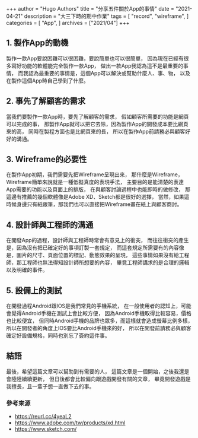 +++
author = "Hugo Authors"
title = "分享五件關於App的事情"
date = "2021-04-21"
description = "大三下時的期中作業"
tags = [
    "record",
    "wireframe",
]
categories = [
    "App",
]
archives = ["2021/04"]
+++

## 1. 製作App的動機

製作一款App要說困難可以很困難，要說簡單也可以很簡單，
因為現在已經有很多寫好功能的軟體能完全製作一款App，
做出一款App我認為這不是最重要的事情，
而我認為最重要的事情是，這個App可以解決或幫助什麼人、事、物，
以及在製作這個App時自己學到了什麼。

## 2. 事先了解顧客的需求

當我們要製作一款App時，要先了解顧客的需求，
假如顧客所需要的功能是網頁可以完成的事，
那製作App就可以把它去除，因為製作App的開發成本要比網頁來的高，
同時在製程方面也是比網頁來的長，
所以在製作App前請務必與顧客好好的溝通。

## 3. Wireframe的必要性

在製作App初期，我們需要先把Wireframe呈現出來，
那什麼是Wireframe，Wireframe簡單來說就是一種低擬真度的表現手法，
主要目的是能清楚的表達App需要的功能以及頁面上的排版，
在與顧客討論過程中也能即時的做修改，
那這邊有推薦的幾個軟體像是Adobe XD、Sketch都是很好的選擇，
當然，如果這時候身邊只有紙跟筆，那我們也可以直接把Wireframe畫在紙上與顧客商討。

## 4. 設計師與工程師的溝通

在開發App的過程，設計師與工程師時常會有意見上的衝突，
而往往衝突的產生是，因為沒有把已確定好的事項訂製一套規定，
而這套規定所需要有的內容像是，圖片的尺寸、頁面位置的標記、動態效果的呈現，
這些事情如果沒有給工程師，那工程師也無法得知設計師所想要的內容，
畢竟工程師講求的是合理的邏輯以及明確的事件。

## 5. 設備上的測試

在開發過程Android跟IOS是我們常見的手機系統，
在一般使用者的認知上，可能會覺得Android手機在測試上會比較方便，
因為Android手機取得比較容易，價格也比較便宜，
但同時Android手機的品牌也眾多，而這樣就會造成螢幕比例多樣，
所以在開發者的角度上IOS要比Android手機來的好，
所以在開發前請務必與顧客確定好設備規格，同時也別忘了簽約這件事。

## 結語

最後，希望這篇文章可以幫助到有需要的人，
這篇文章是一個開始，之後我還是會陸陸續續更新，
但日後都會比較偏向跟遊戲開發有關的文章，
畢竟開發遊戲是我擅長，且一輩子想一直做下去的事。

### 參考來源
- https://reurl.cc/4yeaL2
- https://www.adobe.com/tw/products/xd.html
- https://www.sketch.com/